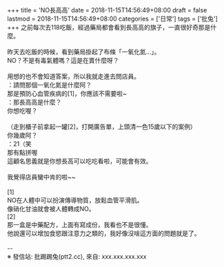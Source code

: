 +++
title = 'NO長高高'
date = 2018-11-15T14:56:49+08:00
draft = false
lastmod = 2018-11-15T14:56:49+08:00
categories = ['日常']
tags = ['批兔']
+++
之前每次去118吃飯，經過藥局都會看到長高高的旗子，一直很好奇那是什麼。<br>
<br>
昨天去吃飯的時候，看到藥局掛起了布條「一氧化氮...」。<br>
NO？不是有毒氣體嗎？這是在賣什麼呀？<br>
<br>
用想的也不會知道答案，所以我就走進去問店員。<br>
：請問那個一氧化氮是什麼阿？<br>
那是預防心血管疾病的[1]，你應該不需要啦~<br>
：那長高高是什麼？<br>
你想吃喔？<br>
<br>
（走到櫃子前拿起一罐[2]，打開廣告單，上頭清一色15歲以下的案例）<br>
你幾歲阿？<br>
：21（笑<br>
那有點拼喔<br>
這顧名思義就是你想長高可以吃吃看啦，可能會有效。<br>
<br>
我覺得店員蠻中肯的啦~~<br>
<br>
[1]<br>
NO在人體中可以扮演傳導物質，放鬆血管平滑肌。<br>
像硝化甘油就會被人體轉成NO。<br>
[2]<br>
那一盒是中藥配方，上面有寫成份，我看也不是很懂。<br>
他說還可以增加食慾跟注意力之類的，我好像沒啥這方面的問題就是了。<br>
<br>
--<br>
※ 發信站: 批踢踢兔(ptt2.cc), 來自: xxx.xxx.xxx.xxx<br>
